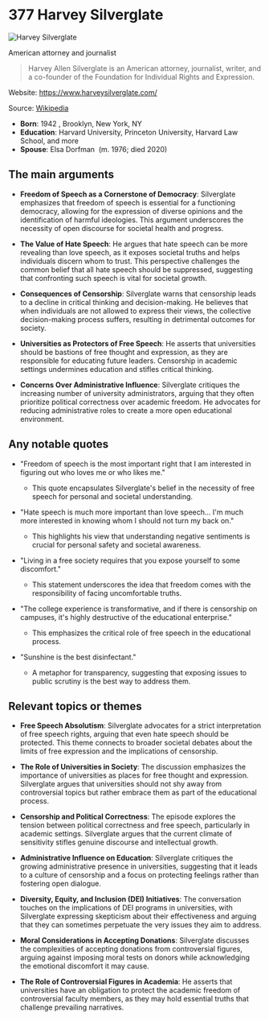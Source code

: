 # 377 Harvey Silverglate


![Harvey Silverglate](https://encrypted-tbn0.gstatic.com/licensed-image?q=tbn:ANd9GcSDbncc4II1pdCGmXky0ccbb4hGjmv0yz98rE5n-ahHI1LPxdwuyfizuQuEU6g3zHAKMeIS&s=19)

American attorney and journalist

> Harvey Allen Silverglate is an American attorney, journalist, writer, and a co-founder of the Foundation for Individual Rights and Expression.

Website: https://www.harveysilverglate.com/

Source: [Wikipedia](https://en.wikipedia.org/wiki/Harvey_Silverglate)

- **Born**: 1942 , Brooklyn, New York, NY
- **Education**: Harvard University, Princeton University, Harvard Law School, and more
- **Spouse**: Elsa Dorfman ​ ​(m. 1976; died 2020)​


## The main arguments

- **Freedom of Speech as a Cornerstone of Democracy**: Silverglate emphasizes that freedom of speech is essential for a functioning democracy, allowing for the expression of diverse opinions and the identification of harmful ideologies. This argument underscores the necessity of open discourse for societal health and progress.

- **The Value of Hate Speech**: He argues that hate speech can be more revealing than love speech, as it exposes societal truths and helps individuals discern whom to trust. This perspective challenges the common belief that all hate speech should be suppressed, suggesting that confronting such speech is vital for societal growth.

- **Consequences of Censorship**: Silverglate warns that censorship leads to a decline in critical thinking and decision-making. He believes that when individuals are not allowed to express their views, the collective decision-making process suffers, resulting in detrimental outcomes for society.

- **Universities as Protectors of Free Speech**: He asserts that universities should be bastions of free thought and expression, as they are responsible for educating future leaders. Censorship in academic settings undermines education and stifles critical thinking.

- **Concerns Over Administrative Influence**: Silverglate critiques the increasing number of university administrators, arguing that they often prioritize political correctness over academic freedom. He advocates for reducing administrative roles to create a more open educational environment.

## Any notable quotes

- "Freedom of speech is the most important right that I am interested in figuring out who loves me or who likes me."
  - This quote encapsulates Silverglate's belief in the necessity of free speech for personal and societal understanding.

- "Hate speech is much more important than love speech... I'm much more interested in knowing whom I should not turn my back on."
  - This highlights his view that understanding negative sentiments is crucial for personal safety and societal awareness.

- "Living in a free society requires that you expose yourself to some discomfort."
  - This statement underscores the idea that freedom comes with the responsibility of facing uncomfortable truths.

- "The college experience is transformative, and if there is censorship on campuses, it's highly destructive of the educational enterprise."
  - This emphasizes the critical role of free speech in the educational process.

- "Sunshine is the best disinfectant."
  - A metaphor for transparency, suggesting that exposing issues to public scrutiny is the best way to address them.

## Relevant topics or themes

- **Free Speech Absolutism**: Silverglate advocates for a strict interpretation of free speech rights, arguing that even hate speech should be protected. This theme connects to broader societal debates about the limits of free expression and the implications of censorship.

- **The Role of Universities in Society**: The discussion emphasizes the importance of universities as places for free thought and expression. Silverglate argues that universities should not shy away from controversial topics but rather embrace them as part of the educational process.

- **Censorship and Political Correctness**: The episode explores the tension between political correctness and free speech, particularly in academic settings. Silverglate argues that the current climate of sensitivity stifles genuine discourse and intellectual growth.

- **Administrative Influence on Education**: Silverglate critiques the growing administrative presence in universities, suggesting that it leads to a culture of censorship and a focus on protecting feelings rather than fostering open dialogue.

- **Diversity, Equity, and Inclusion (DEI) Initiatives**: The conversation touches on the implications of DEI programs in universities, with Silverglate expressing skepticism about their effectiveness and arguing that they can sometimes perpetuate the very issues they aim to address.

- **Moral Considerations in Accepting Donations**: Silverglate discusses the complexities of accepting donations from controversial figures, arguing against imposing moral tests on donors while acknowledging the emotional discomfort it may cause.

- **The Role of Controversial Figures in Academia**: He asserts that universities have an obligation to protect the academic freedom of controversial faculty members, as they may hold essential truths that challenge prevailing narratives.

